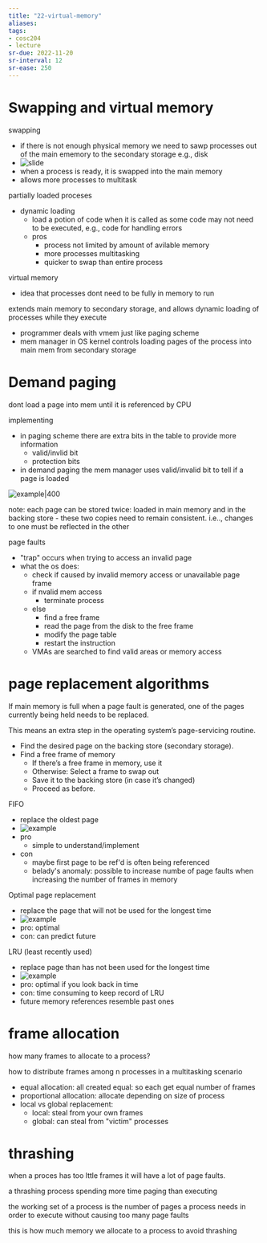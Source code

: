 ```yaml
---
title: "22-virtual-memory"
aliases: 
tags: 
- cosc204
- lecture
sr-due: 2022-11-20
sr-interval: 12
sr-ease: 250
---
```


# Swapping and virtual memory
swapping
- if there is not enough physical memory we need to sawp processes out of the main ememory to the secondary storage e.g., disk
- ![slide](https://i.imgur.com/ImjjXkb.png)
- when a process is ready, it is swapped into the main memory
- allows more processes to multitask

partially loaded proceses
- dynamic loading
	- load a potion of code when it is called as some code may not need to be executed, e.g., code for handling errors
	- pros
		- process not limited by amount of avilable memory
		- more processes multitasking
		- quicker to swap than entire process

virtual memory
-  idea that processes dont need to be fully in memory to run

extends main memory to secondary storage, and allows dynamic loading of processes while they execute
- programmer deals with vmem just like paging scheme
- mem manager in OS kernel controls loading pages of the process into main mem from secondary storage

# Demand paging
dont load a page into mem until it is referenced by CPU

implementing
- in paging scheme there are extra bits in the table to provide more information
	- valid/invlid bit
	- protection bits
- in demand paging the mem manager uses valid/invalid bit to tell if a page is loaded

![example|400](https://i.imgur.com/JeQxF4H.png)

note: each page can be stored twice: loaded in main memory and in the backing store - these two copies need to remain consistent. i.e.., changes to one must be reflected in the other

page faults
- "trap" occurs when trying to access an invalid page
- what the os does:
	- check if caused by invalid memory access or unavailable page frame
	- if nvalid mem access
		- terminate process
	- else
		- find a free frame
		- read the page from the disk to the free frame
		- modify the page table
		- restart the instruction
	- VMAs are searched to find valid areas or memory access

# page replacement algorithms
If main memory is full when a page fault is generated, one of the pages currently being held needs to be replaced.

This means an extra step in the operating system’s page-servicing routine. 
- Find the desired page on the backing store (secondary storage). 
- Find a free frame of memory
	- If there’s a free frame in memory, use it
	- Otherwise: Select a frame to swap out
	- Save it to the backing store (in case it’s changed) 
	- Proceed as before.

FIFO
- replace the oldest page
- ![example](https://i.imgur.com/EM09dtl.png)
- pro
	- simple to understand/implement
- con
	- maybe first page to be ref'd is often being referenced
	- belady's anomaly: possible to increase numbe of page faults when increasing the number of frames in memory

Optimal page replacement
- replace the page that will not be used for the longest time
- ![example](https://i.imgur.com/RiNi1JI.png)
- pro: optimal
- con: can predict future

LRU (least recently used)
- replace page than has not been used for the longest time
- ![example](https://i.imgur.com/VpMGeXY.png)
- pro: optimal if you look back in time
- con: time consuming to keep record of LRU
- future memory references resemble past ones

# frame allocation
how many frames to allocate to a process?

how to distribute frames among n processes in a multitasking scenario
- equal allocation: all created equal: so each get equal number of frames
- proportional allocation: allocate depending on size of process
- local vs global replacement: 
	- local: steal from your own frames
	- global: can steal from "victim" processes

# thrashing
when a proces has too lttle frames it will have a lot of page faults.

a thrashing process spending more time paging than executing

the working set of a process is the number of pages a process needs in order to execute without causing too many page faults

this is how much memory we allocate to a process to avoid thrashing
